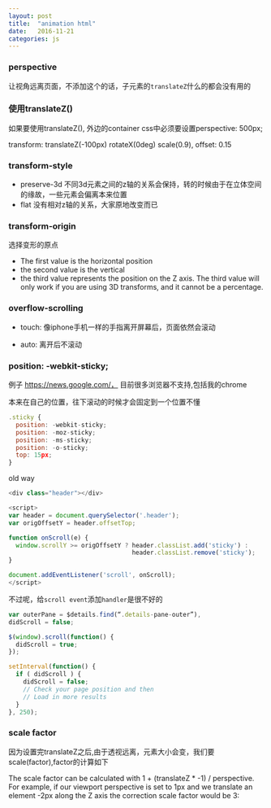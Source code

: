 ```yaml
---
layout: post
title:  "animation html"
date:   2016-11-21
categories: js
---
```


### perspective

让视角远离页面，不添加这个的话，子元素的`translateZ`什么的都会没有用的

### 使用translateZ()

如果要使用translateZ(), 外边的container css中必须要设置perspective: 500px;


transform: translateZ(-100px) rotateX(0deg) scale(0.9), offset: 0.15

### transform-style

* preserve-3d 不同3d元素之间的z轴的关系会保持，转的时候由于在立体空间的缘故，一些元素会偏离本来位置
* flat 没有相对z轴的关系，大家原地改变而已


### transform-origin

选择变形的原点

* The first value is the horizontal position
* the second value is the vertical
* the third value represents the position on the Z axis. The third value will only work if you are using 3D transforms, and it cannot be a percentage.

### overflow-scrolling

* touch: 像iphone手机一样的手指离开屏幕后，页面依然会滚动

* auto:  离开后不滚动

### position: -webkit-sticky;

例子 https://news.google.com/， 目前很多浏览器不支持,包括我的chrome

本来在自己的位置，往下滚动的时候才会固定到一个位置不懂

```js
.sticky {
  position: -webkit-sticky;
  position: -moz-sticky;
  position: -ms-sticky;
  position: -o-sticky;
  top: 15px;
}
```

old way

```js
<div class="header"></div>

<script>
var header = document.querySelector('.header');
var origOffsetY = header.offsetTop;

function onScroll(e) {
  window.scrollY >= origOffsetY ? header.classList.add('sticky') :
                                  header.classList.remove('sticky');
}

document.addEventListener('scroll', onScroll);
</script>
```

不过呢，给`scroll event`添加`handler`是很不好的

```js
var outerPane = $details.find(“.details-pane-outer”),
didScroll = false;

$(window).scroll(function() {
  didScroll = true;
});

setInterval(function() {
  if ( didScroll ) {
    didScroll = false;
    // Check your page position and then
    // Load in more results
  }
}, 250);
```

### scale factor

因为设置完translateZ之后,由于透视远离，元素大小会变，我们要scale(factor),factor的计算如下

The scale factor can be calculated with 1 + (translateZ * -1) / perspective. For example, if our viewport perspective is set to 1px and we translate an element -2px along the Z axis the correction scale factor would be 3:
